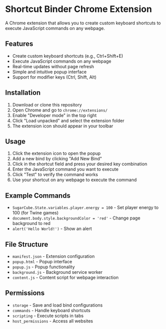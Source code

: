 # Shortcut Binder Chrome Extension

A Chrome extension that allows you to create custom keyboard shortcuts to execute JavaScript commands on any webpage.

## Features

- Create custom keyboard shortcuts (e.g., Ctrl+Shift+E)
- Execute JavaScript commands on any webpage
- Real-time updates without page refresh
- Simple and intuitive popup interface
- Support for modifier keys (Ctrl, Shift, Alt)

## Installation

1. Download or clone this repository
2. Open Chrome and go to `chrome://extensions/`
3. Enable "Developer mode" in the top right
4. Click "Load unpacked" and select the extension folder
5. The extension icon should appear in your toolbar

## Usage

1. Click the extension icon to open the popup
2. Add a new bind by clicking "Add New Bind"
3. Click in the shortcut field and press your desired key combination
4. Enter the JavaScript command you want to execute
5. Click "Test" to verify the command works
6. Use your shortcut on any webpage to execute the command

## Example Commands

- `SugarCube.State.variables.player.energy = 100` - Set player energy to 100 (for Twine games)
- `document.body.style.backgroundColor = 'red'` - Change page background to red
- `alert('Hello World!')` - Show an alert

## File Structure

- `manifest.json` - Extension configuration
- `popup.html` - Popup interface
- `popup.js` - Popup functionality
- `background.js` - Background service worker
- `content.js` - Content script for webpage interaction

## Permissions

- `storage` - Save and load bind configurations
- `commands` - Handle keyboard shortcuts
- `scripting` - Execute scripts in tabs
- `host_permissions` - Access all websites